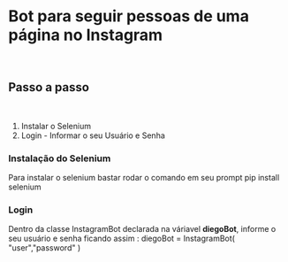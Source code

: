 
<h1> Bot para seguir pessoas de uma página no Instagram </h1>
</br>
<h2>Passo a passo </h2>
</br>

<ol>
    <li>Instalar o Selenium</li>
    <li>Login - Informar o seu Usuário e Senha</li>
</ol>

<h3>Instalação do Selenium</h3>
<p>Para instalar o selenium bastar rodar o comando em seu prompt pip install selenium</p>

<h3>Login </h3>
<p>Dentro da classe InstagramBot declarada na váriavel <strong> diegoBot</strong>, informe o seu usuário e senha ficando assim : diegoBot = InstagramBot(
    "user","password"
)
